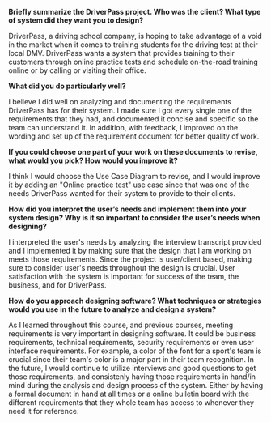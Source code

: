 **Briefly summarize the DriverPass project. Who was the client? What type of system did they want you to design?**

DriverPass, a driving school company, is hoping to take advantage of a void in the market when it comes to training students for the driving test at their local DMV. DriverPass wants a system that provides training to their customers through online practice tests and schedule on-the-road training online or by calling or visiting their office.

**What did you do particularly well?**

I believe I did well on analyzing and documenting the requirements DriverPass has for their system. I made sure I got every single one of the requirements that they had, and documented it concise and specific so the team can understand it. In addition, with feedback, I improved on the wording and set up of the requirement document for better quality of work.

**If you could choose one part of your work on these documents to revise, what would you pick? How would you improve it?**

I think I would choose the Use Case Diagram to revise, and I would improve it by adding an "Online practice test" use case since that was one of the needs DriverPass wanted for their system to provide to their clients. 

**How did you interpret the user’s needs and implement them into your system design? Why is it so important to consider the user’s needs when designing?**

I interpreted the user's needs by analyzing the interview transcript provided and I implemented it by making sure that the design that I am working on meets those requirements. Since the project is user/client based, making sure to consider user's needs throughout the design is crucial. User satisfaction with the system is important for success of the team, the business, and for DriverPass. 

**How do you approach designing software? What techniques or strategies would you use in the future to analyze and design a system?**

As I learned throughout this course, and previous courses, meeting requirements is very important in designing software. It could be business requirements, technical requirements, security requirements or even user interface requirements. For example, a color of the font for a sport's team is crucial since their team's color is a major part in their team recognition. In the future, I would continue to utilize interviews and good questions to get those requirements, and consistenly having those requirements in hand/in mind during the analysis and design process of the system. Either by having a formal document in hand at all times or a online bulletin board with the different requirements that they whole team has access to whenever they need it for reference.
